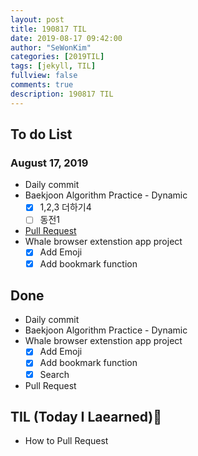 ```yaml
---
layout: post
title: 190817 TIL
date: 2019-08-17 09:42:00
author: "SeWonKim"
categories: [2019TIL]
tags: [jekyll, TIL]
fullview: false
comments: true
description: 190817 TIL
---
```


## To do List

### August 17, 2019

- Daily commit
- Baekjoon Algorithm Practice - Dynamic
  - [x] 1,2,3 더하기4
  - [ ] 동전1
- [Pull Request](https://wayhome25.github.io/git/2017/07/08/git-first-pull-request-story/)
- Whale browser extenstion app project
  - [x] Add Emoji
  - [x] Add bookmark function

## Done

- Daily commit
- Baekjoon Algorithm Practice - Dynamic
- Whale browser extenstion app project
  - [x] Add Emoji
  - [x] Add bookmark function
  - [x] Search
- Pull Request

## TIL (Today I Laearned)🤔

- How to Pull Request
